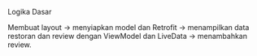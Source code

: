 Logika Dasar

Membuat layout  → menyiapkan model dan Retrofit → menampilkan data restoran dan review dengan ViewModel dan LiveData → menambahkan review.
